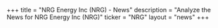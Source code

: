 +++
title = "NRG Energy Inc (NRG) - News"
description = "Analyze the News for NRG Energy Inc (NRG)"
ticker = "NRG"
layout = "news"
+++

